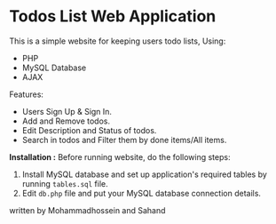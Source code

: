 # Todos List Web Application
This is a simple website for keeping users todo lists, Using:
 - PHP
 - MySQL Database
 - AJAX

Features:
 - Users Sign Up & Sign In.
 - Add and Remove todos.
 - Edit Description and Status of todos.
 - Search in todos and Filter them by done items/All items.

**Installation :**
Before running website, do the following steps:
1. Install MySQL database and set up application's required tables by running `tables.sql` file.
2. Edit `db.php` file and put your MySQL database connection details. 


written by Mohammadhossein and Sahand


